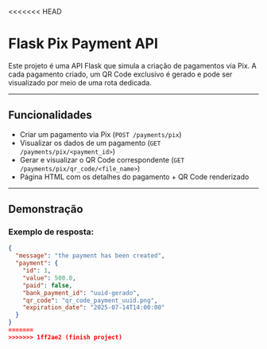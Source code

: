 <<<<<<< HEAD
#  Flask Pix Payment API

Este projeto é uma API Flask que simula a criação de pagamentos via Pix. A cada pagamento criado, um QR Code exclusivo é gerado e pode ser visualizado por meio de uma rota dedicada.

---

##  Funcionalidades

- Criar um pagamento via Pix (`POST /payments/pix`)
- Visualizar os dados de um pagamento (`GET /payments/pix/<payment_id>`)
- Gerar e visualizar o QR Code correspondente (`GET /payments/pix/qr_code/<file_name>`)
- Página HTML com os detalhes do pagamento + QR Code renderizado

---

##  Demonstração

### Exemplo de resposta:
```json
{
  "message": "the payment has been created",
  "payment": {
    "id": 1,
    "value": 500.0,
    "paid": false,
    "bank_payment_id": "uuid-gerado",
    "qr_code": "qr_code_payment_uuid.png",
    "expiration_date": "2025-07-14T14:00:00"
  }
}
=======
>>>>>>> 1ff2ae2 (finish project)
